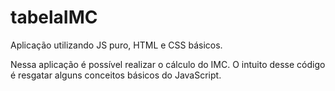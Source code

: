 # tabelaIMC
Aplicação utilizando JS puro, HTML e CSS básicos.

Nessa aplicação é possível realizar o cálculo do IMC.
O intuito desse código é resgatar alguns conceitos básicos do JavaScript.
